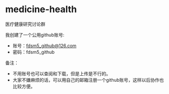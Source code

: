 # medicine-health
医疗健康研究讨论群

我创建了一个公用github账号:
  - 账号：fdsm5_github@126.com
  - 密码：fdsm5_github

备注：
  - 不用账号也可以查阅和下载，但是上传是不行的。
  - 大家不嫌麻烦的话，可以用自己的邮箱注册一个github账号，这样以后协作也比较方便。
  
